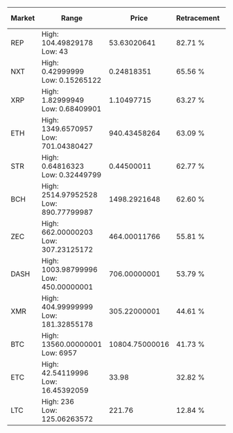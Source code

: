 | Market | Range | Price| Retracement | Doubles to 50% |
| --- | --- | --- | --- | --- |
| REP | High: 104.49829178<br />Low: 43 | 53.63020641 | 82.71 % | 1.38 |
| NXT | High: 0.42999999<br />Low: 0.15265122 | 0.24818351 | 65.56 % | 1.17 |
| XRP | High: 1.82999949<br />Low: 0.68409901 | 1.10497715 | 63.27 % | 1.14 |
| ETH | High: 1349.6570957<br />Low: 701.04380427 | 940.43458264 | 63.09 % | 1.09 |
| STR | High: 0.64816323<br />Low: 0.32449799 | 0.44500011 | 62.77 % | 1.09 |
| BCH | High: 2514.97952528<br />Low: 890.77799987 | 1498.2921648 | 62.60 % | 1.14 |
| ZEC | High: 662.00000203<br />Low: 307.23125172 | 464.00011766 | 55.81 % | 1.04 |
| DASH | High: 1003.98799996<br />Low: 450.00000001 | 706.00000001 | 53.79 % | 1.03 |
| XMR | High: 404.99999999<br />Low: 181.32855178 | 305.22000001 | 44.61 % | 0.00 |
| BTC | High: 13560.00000001<br />Low: 6957 | 10804.75000016 | 41.73 % | 0.00 |
| ETC | High: 42.54119996<br />Low: 16.45392059 | 33.98 | 32.82 % | 0.00 |
| LTC | High: 236<br />Low: 125.06263572 | 221.76 | 12.84 % | 0.00 |
